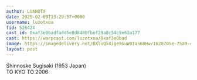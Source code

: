 ```yaml
---
author: LUANOTX
date: 2025-02-09T13:29:57+0000
username: luzotxoa
fid: 526424
cast_id: 0xaf3e0badfadd5e8d8480fbef29a8c54c9e63a177
cast: https://warpcast.com/luzotxoa/0xaf3e0bad
image: https://imagedelivery.net/BXluQx4ige9GuW0Ia56BHw/1628705e-75a9-4567-576e-6cd3246ff900/original
layout: post
---
```

Shinnoske Sugisaki (1953 Japan)  
TO KYO TO 2006  

<img src='https://imagedelivery.net/BXluQx4ige9GuW0Ia56BHw/1628705e-75a9-4567-576e-6cd3246ff900/original' alt='' referrerpolicy='no-referrer'/>
<img src='https://imagedelivery.net/BXluQx4ige9GuW0Ia56BHw/966efe00-4198-4a6a-4091-3281a73ecb00/original' alt='' referrerpolicy='no-referrer'/>